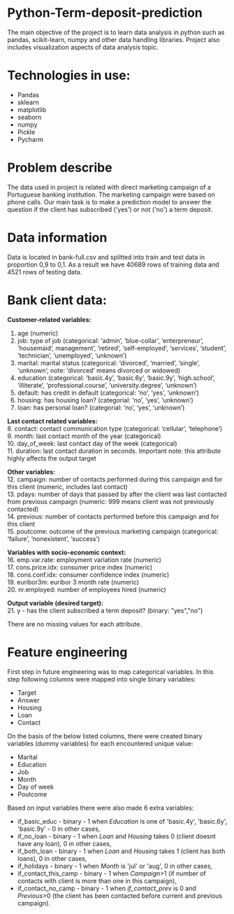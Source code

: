 # Python-Term-deposit-prediction
The main objective of the project is to learn data analysis in python such as pandas, scikit-learn, numpy and other data handling libraries. Project also includes visualization aspects of data analysis topic.

# Technologies in use:
- Pandas
- sklearn
- matplotlib
- seaborn
- numpy
- Pickle
- Pycharm

# Problem describe
The data used in project is related with direct marketing campaign of a Portuguese banking institution. The marketing campaign were based on phone calls. Our main task is to make a prediction model to answer the question if the client has subscribed ('yes') or not ('no') a term deposit.

# Data information
Data is located in bank-full.csv and splitted into train and test data in proportion 0,9 to 0,1. As a result we have 40689 rows of training data and 4521 rows of testing data. 
# Bank client data:

**Customer-related variables:**  
1. age (numeric)  
2. job: type of job (categorical: ‘admin’, ‘blue-collar’,  ‘enterpreneur’, ‘housemaid’, management’, ‘retired’, ‘self-employed’, ‘services’, ‘student’, ‘technician’, ‘unemployed’, ‘unknown’)  
3. marital: marital status (categorical: ‘divorced’, ‘married’, ‘single’, ‘unknown’; note: ‘divorced’ means divorced or widowed)  
4. education (categorical: ‘basic.4y’, ‘basic.6y’, ‘basic.9y’, ‘high.school’, ‘illiterate’, ‘professional.course’, ‘university.degree’, ‘unknown’)  
5. default: has credit in default (categorical: ‘no’, ‘yes’, ‘unknown’)  
6. housing: has housing loan? (categorial: ‘no’, ‘yes’, ‘unknown’)  
7. loan: has personal loan? (categorial: ‘no’, ‘yes’, ‘unknown’)  

**Last contact related variables:**  
8. contact: contact communication type (categorical: ‘cellular’, ‘telephone’)  
9. month: last contact month of the year (categorical)  
10. day_of_week: last contact day of the week (categorical)  
11. duration: last contact duration in seconds. Important note: this attribute highly affects the output target  

**Other variables:**  
12. campaign: number of contacts performed during this campaign and for this client (numeric, includes last contact)  
13. pdays: number of days that passed by after the client was last contacted from previous campaign (numeric: 999 means client was not previously contacted)  
14. previous: number of contacts performed before this campaign and for this client  
15. poutcome: outcome of the previous marketing campaign (categorical: ‘failure’, ‘nonexistent’, ‘success’)  

**Variables with socio-economic context:**  
16. emp.var.rate: employment variation rate (numeric)  
17. cons.price.idx: consumer price index (numeric)  
18. cons.conf.idx: consumer confidence index (numeric)  
19. euribor3m: euribor 3 month rate (numeric)  
20. nr.employed: number of employees hired (numeric)  

**Output variable (desired target):**<br/>
  21. y - has the client subscribed a term deposit? (binary: "yes","no")

There are no missing values for each attribute.

# Feature engineering
First step in future engineering was to map categorical variables. In this step following columns were mapped into single binary variables:
- Target
- Answer
- Housing
- Loan
- Contact 

On the basis of the below listed columns, there were created binary variables (dummy variables) for each encountered unique value:
- Marital
- Education
- Job
- Month
- Day of week
- Poutcome

Based on input variables there were also made 6 extra variables:
- if_basic_educ - binary - 1 when <i>Education</i> is one of 'basic.4y', 'basic.6y', 'basic.9y' - 0 in other cases,
- if_no_loan - binary - 1 when <i>Loan</i> and <i>Housing</i> takes 0 (client doesnt have any loan), 0 in other cases,
- if_both_loan - binary - 1 when <i>Loan</i> and <i>Housing</i> takes 1 (client has both loans), 0 in other cases,
- if_holidays - binary - 1 when <i>Month</i> is 'jul' or 'aug', 0 in other cases,
- if_contact_this_camp - binary - 1 when <i>Campaign</i>>1 (if number of contacts with client is more than one in this campaign),
- if_contact_no_camp - binary - 1 when <i>if_contact_prev</i> is 0 and <i>Previous</i>>0 (the client has been contacted before current and previous campaign).
